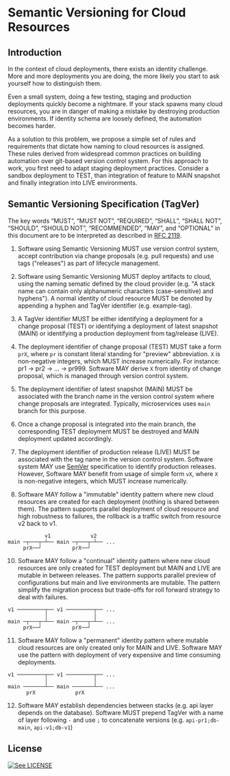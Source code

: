 # Semantic Versioning for Cloud Resources


## Introduction

In the context of cloud deployments, there exists an identity challenge. More and more deployments you are doing, the more likely you start to ask yourself how to distinguish them.

Even a small system, doing a few testing, staging and production deployments quickly become a nightmare. If your stack spawns many cloud resources, you are in danger of making a mistake by destroying production environments. If identity schema are loosely defined, the automation becomes harder. 

As a solution to this problem, we propose a simple set of rules and requirements that dictate how naming to cloud resources is assigned. These rules derived from widespread common practices on building automation over git-based version control system. For this approach to work, you first need to adapt staging deployment practices. Consider a sandbox deployment to TEST, than integration of feature to MAIN snapshot and finally integration into LIVE environments.


## Semantic Versioning Specification (TagVer)

The key words “MUST”, “MUST NOT”, “REQUIRED”, “SHALL”, “SHALL NOT”, “SHOULD”, “SHOULD NOT”, “RECOMMENDED”, “MAY”, and “OPTIONAL” in this document are to be interpreted as described in [RFC 2119](https://tools.ietf.org/html/rfc2119).

1. Software using Semantic Versioning MUST use version control system, accept contribution via change proposals (e.g. pull requests) and use tags ("releases") as part of lifecycle management. 

2. Software using Semantic Versioning MUST deploy artifacts to cloud, using the naming sematic defined by the cloud provider (e.g. "A stack name can contain only alphanumeric characters (case-sensitive) and hyphens"). A normal identity of cloud resource MUST be denoted by appending a hyphen and TagVer identifier (e.g. example-tag).

4. A TagVer identifier MUST be either identifying a deployment for a change proposal (TEST) or identifying a deployment of latest snapshot (MAIN) or identifying a production deployment from tag/release (LIVE).    

5. The deployment identifier of change proposal (TEST) MUST take a form `prX`, where `pr` is constant literal standing for "preview" abbreviation. `X` is non-negative integers, which MUST increase numerically. For instance: pr1 -> pr2 -> ... -> pr999. Software MAY derive `X` from identity of change proposal, which is managed through version control system.

6. The deployment identifier of latest snapshot (MAIN) MUST be associated with the branch name in the version control system where change proposals are integrated. Typically, microservices uses `main` branch for this purpose. 

7. Once a change proposal is integrated into the main branch, the corresponding TEST deployment MUST be destroyed and MAIN deployment updated accordingly.   

8. The deployment identifier of production release (LIVE) MUST be associated with the tag name in the version control system. Software system MAY use [SemVer](https://semver.org) specification to identify production releases. However, Software MAY benefit from usage of simple form `vX`, where `X` is non-negative integers, which MUST increase numerically.

9. Software MAY follow a "immutable" identity pattern where new cloud resources are created for each deployment (nothing is shared between them). The pattern supports parallel deployment of cloud resource and high robustness to failures, the rollback is a traffic switch from resource v2 back to v1. 
```
            v1             v2
main ─┬───┬─┴── main ─┬───┬─┴── ...
     prX──┘          prX──┘
```

10. Software MAY follow a "continual" identity pattern where new cloud resources are only created for TEST deployment but MAIN and LIVE are mutable in between releases. The pattern supports parallel preview of configurations but main and live environments are mutable. The pattern simplify the migration process but trade-offs for roll forward strategy to deal with failures.
```
v1 ─────────┬── v1 ─────────┬── ...
            │               │              
main ─┬───┬─┴── main ─┬───┬─┴── ...
     prX──┘          prX──┘
```

11. Software MAY follow a "permanent" identity pattern where mutable  cloud resources are only created only for MAIN and LIVE. Software MAY use the pattern with deployment of very expensive and time consuming deployments.

```
v1 ─────────┬── v1 ─────────┬── ...
            │               │              
main ───────┴── main ───────┴── ...
      prX             prX
```

12. Software MAY establish dependencies between stacks (e.g. api layer depends on the database). Software MUST prepend TagVer with a name of layer following `-` and use `;` to concatenate versions (e.g. `api-pr1;db-main`, `api-v1;db-v1`)


## License

[![See LICENSE](https://img.shields.io/github/license/fogfish/tagver.svg?style=for-the-badge)](LICENSE)

